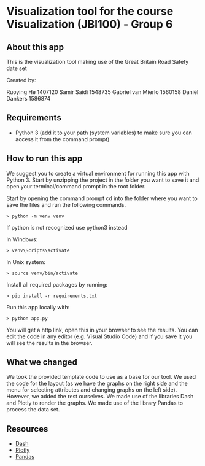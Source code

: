 # Visualization tool for the course Visualization (JBI100) - Group 6

## About this app

This is the visualization tool making use of the Great Britain Road Safety date set

Created by:

Ruoying He 1407120
Samir Saidi 1548735
Gabriel van Mierlo 1560158
Daniël Dankers 1586874


## Requirements

* Python 3 (add it to your path (system variables) to make sure you can access it from the command prompt)

## How to run this app

We suggest you to create a virtual environment for running this app with Python 3. Start by unzipping the project in the folder you want to save it
and open your terminal/command prompt in the root folder.


Start by opening the command prompt
cd into the folder where you want to save the files and run the following commands.

```
> python -m venv venv
```
If python is not recognized use python3 instead

In Windows: 

```
> venv\Scripts\activate
```
In Unix system:
```
> source venv/bin/activate
```

Install all required packages by running:
```
> pip install -r requirements.txt
```

Run this app locally with:
```
> python app.py
```
You will get a http link, open this in your browser to see the results. You can edit the code in any editor (e.g. Visual Studio Code) and if you save it you will see the results in the browser.

## What we changed

We took the provided template code to use as a base for our tool. We used the code for the layout (as we have the graphs on the right side and the menu for selecting attributes and changing graphs on the left side). However, we added the rest ourselves. 
We made use of the libraries Dash and Plotly to render the graphs. We made use of the library Pandas to process the data set.

## Resources

* [Dash](https://dash.plot.ly/)
* [Plotly](https://plotly.com/)
* [Pandas](https://pandas.pydata.org/)
